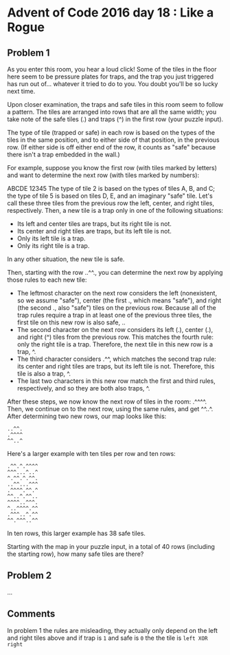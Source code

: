 # Advent of Code 2016 day 18 : Like a Rogue

## Problem 1

As you enter this room, you hear a loud click! Some of the tiles in the floor here
seem to be pressure plates for traps, and the trap you just triggered has run out
of... whatever it tried to do to you. You doubt you'll be so lucky next time.

Upon closer examination, the traps and safe tiles in this room seem to follow a
pattern. The tiles are arranged into rows that are all the same width; you take
note of the safe tiles (.) and traps (^) in the first row (your puzzle input).

The type of tile (trapped or safe) in each row is based on the types of the tiles
in the same position, and to either side of that position, in the previous row. (If
either side is off either end of the row, it counts as "safe" because there isn't a trap embedded in the wall.)

For example, suppose you know the first row (with tiles marked by letters) and want
to determine the next row (with tiles marked by numbers):

ABCDE
12345
The type of tile 2 is based on the types of tiles A, B, and C; the type of tile 5
is based on tiles D, E, and an imaginary "safe" tile. Let's call these three
tiles from the previous row the left, center, and right tiles, respectively. Then,
a new tile is a trap only in one of the following situations:

- Its left and center tiles are traps, but its right tile is not.
- Its center and right tiles are traps, but its left tile is not.
- Only its left tile is a trap.
- Only its right tile is a trap.

In any other situation, the new tile is safe.

Then, starting with the row ..^^., you can determine the next row by applying those
rules to each new tile:

- The leftmost character on the next row considers the left (nonexistent, so we
  assume "safe"), center (the first ., which means "safe"), and right (the second .,
  also "safe") tiles on the previous row. Because all of the trap rules require a
  trap in at least one of the previous three tiles, the first tile on this new row
  is also safe, ..
- The second character on the next row considers its left (.), center (.), and
  right (^) tiles from the previous row. This matches the fourth rule: only the
  right tile is a trap. Therefore, the next tile in this new row is a trap, ^.
- The third character considers .^^, which matches the second trap rule: its center
  and right tiles are traps, but its left tile is not. Therefore, this tile is also
  a trap, ^.
- The last two characters in this new row match the first and third rules, respectively,
  and so they are both also traps, ^.

After these steps, we now know the next row of tiles in the room: .^^^^. Then, we
continue on to the next row, using the same rules, and get ^^..^. After determining
two new rows, our map looks like this:

```
..^^.
.^^^^
^^..^
```

Here's a larger example with ten tiles per row and ten rows:

```
.^^.^.^^^^
^^^...^..^
^.^^.^.^^.
..^^...^^^
.^^^^.^^.^
^^..^.^^..
^^^^..^^^.
^..^^^^.^^
.^^^..^.^^
^^.^^^..^^
```

In ten rows, this larger example has 38 safe tiles.

Starting with the map in your puzzle input, in a total of 40 rows (including the
starting row), how many safe tiles are there?

## Problem 2

...

## Comments

In problem 1 the rules are misleading, they actually only depend on the left and right
tiles above and if trap is `1` and safe is `0` the the tile is `left XOR right`
